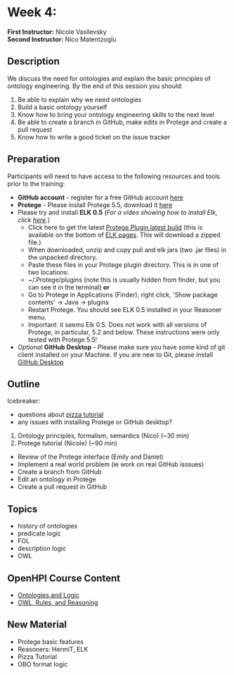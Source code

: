 # Week 4:

**First Instructor:** Nicole Vasilevsky  
**Second Instructor:** Nico Matentzoglu

## Description
We discuss the need for ontologies and explain the basic principles of ontology engineering. By the end of this session you should:

1. Be able to explain why we need ontologies
2. Build a basic ontology yourself
3. Know how to bring your ontology engineering skills to the next level
4. Be able to create a branch in GitHub, make edits in Protege and create a pull request
5. Know how to write a good ticket on the issue tracker

## Preparation

Participants will need to have access to the following resources and tools prior to the training:
- **GitHub account** - register for a free GitHub account [here](https://github.com/join?ref_cta=Sign+up&ref_loc=header+logged+out&ref_page=%2F&source=header-home)
- **Protege** - Please install Protege 5.5, download it [here](https://protege.stanford.edu/)
- Please try and install **ELK 0.5** (_For a video showing how to install Elk, click [here](https://www.dropbox.com/s/n3td2n48xmwd3mj/Install_ELK_0.5.mov?dl=0)._) 
  - Click here to get the latest [Protege Plugin latest build](https://oss.sonatype.org/service/local/artifact/maven/content?r=snapshots&g=org.semanticweb.elk&a=elk-distribution-protege&e=zip&v=LATEST) (this is available on the bottom of [ELK pages](https://github.com/liveontologies/elk-reasoner/wiki/GettingElk). This will download a zipped file.)
  - When downloaded, unzip and copy puli and elk jars (two .jar files) in the unpacked directory.
  -  Paste these files in your Protege plugin directory. This is in one of two locations:
    - ~/.Protege/plugins (note this is usually hidden from finder, but you can see it in the terminal) **or**
    - Go to Protege in Applications (Finder), right click, 'Show package contents' -> Java -> plugins
  - Restart Protege. You should see ELK 0.5 installed in your Reasoner menu. 
  - Important: it seems Elk 0.5. Does not work with all versions of Protege, in particular, 5.2 and below. These instructions were only tested with Protege 5.5!
- _Optional_ **GitHub Desktop** - Please make sure you have some kind of git client installed on your Machine. If you are new to Git, please install [GitHub Desktop](https://desktop.github.com/)

## Outline

Icebreaker: 
- questions about [pizza tutorial](https://www.michaeldebellis.com/post/new-protege-pizza-tutorial)
- any issues with installing Protege or GitHub desktop?

1. Ontology principles, formalism, semantics (Nico) (~30 min)
2. Protege tutorial (Nicole) (~90 min) 
  - Review of the Protege interface (Emily and Daniel)
  - Implement a real world problem (ie work on real GitHub isssues)
  - Create a branch from GitHub
  - Edit an ontology in Protege
  - Create a pull request in GitHub

## Topics
- history of ontologies
- predicate logic
- FOL
- description logic
- OWL
 
## OpenHPI Course Content
- [Ontologies and Logic](https://open.hpi.de/courses/semanticweb2015/items/2oYC9PkLYvxv4InZuBMBVl)
- [OWL, Rules, and Reasoning](https://open.hpi.de/courses/semanticweb2015/items/2oCcvFX4bzhBbNWE6EVpoV)

## New Material
- Protege basic features
- Reasoners: HermiT, ELK
- Pizza Tutorial
- OBO format logic
